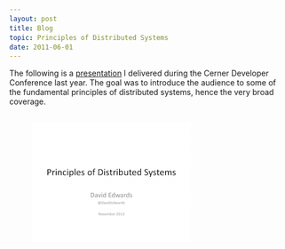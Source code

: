 ```yaml
---
layout: post
title: Blog
topic: Principles of Distributed Systems
date: 2011-06-01
---
```

<div class="content" markdown="1">

The following is a [presentation](https://www.dropbox.com/s/h4q7j8r79k3k28x/principles-of-distributed-systems.pdf?dl=0) I delivered during the Cerner Developer Conference last year. The goal was to introduce the audience to some of the fundamental principles of distributed systems, hence the very broad coverage.

<div class="columns is-mobile is-centered">
    <div class="column is-half">
        <a href="https://www.dropbox.com/s/h4q7j8r79k3k28x/principles-of-distributed-systems.pdf?dl=0">
            <figure class="image">
                <img src="/images/principles-of-distributed-systems.png"/>
            </figure>
        </a>
    </div>
</div>

</div>
